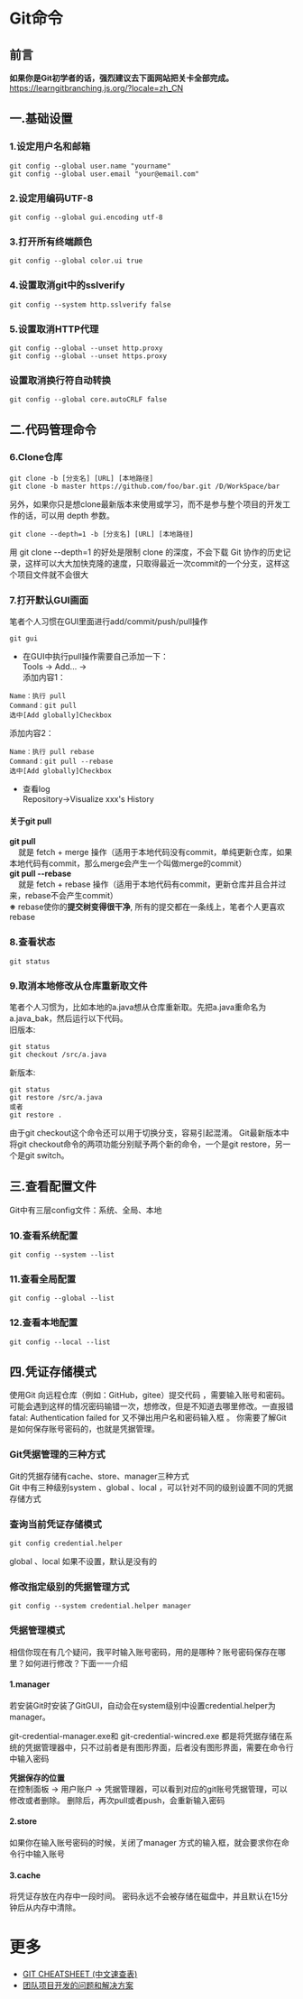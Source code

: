 # Git命令

## 前言
**如果你是Git初学者的话，强烈建议去下面网站把关卡全部完成。**  
https://learngitbranching.js.org/?locale=zh_CN

## 一.基础设置

### 1.设定用户名和邮箱
```git
git config --global user.name "yourname"
git config --global user.email "your@email.com"
```

### 2.设定用编码UTF-8
```git
git config --global gui.encoding utf-8
```

### 3.打开所有终端颜色
```git
git config --global color.ui true
```

### 4.设置取消git中的sslverify
```git
git config --system http.sslverify false
```

### 5.设置取消HTTP代理
```git
git config --global --unset http.proxy
git config --global --unset https.proxy
```

### 设置取消换行符自动转换
```git
git config --global core.autoCRLF false
```

## 二.代码管理命令

### 6.Clone仓库  
```git
git clone -b [分支名] [URL] [本地路径]
git clone -b master https://github.com/foo/bar.git /D/WorkSpace/bar
```
另外，如果你只是想clone最新版本来使用或学习，而不是参与整个项目的开发工作的话，可以用 depth 参数。
```git
git clone --depth=1 -b [分支名] [URL] [本地路径]
```
用 git clone --depth=1 的好处是限制 clone 的深度，不会下载 Git 协作的历史记录，这样可以大大加快克隆的速度，只取得最近一次commit的一个分支，这样这个项目文件就不会很大

### 7.打开默认GUI画面  
笔者个人习惯在GUI里面进行add/commit/push/pull操作  
```git
git gui
```
* 在GUI中执行pull操作需要自己添加一下：  
Tools → Add... →  
添加内容1：
```
Name：执行 pull
Command：git pull
选中[Add globally]Checkbox
```
添加内容2：
```
Name：执行 pull rebase
Command：git pull --rebase
选中[Add globally]Checkbox
```
* 查看log  
Repository→Visualize xxx's History

#### 关于git pull
**git pull**  
&nbsp;&nbsp;&nbsp;&nbsp;就是 fetch + merge 操作（适用于本地代码没有commit，单纯更新仓库，如果本地代码有commit，那么merge会产生一个叫做merge的commit）  
**git pull --rebase**  
&nbsp;&nbsp;&nbsp;&nbsp;就是 fetch + rebase 操作（适用于本地代码有commit，更新仓库并且合并过来，rebase不会产生commit）  
**※**&nbsp;rebase使你的**提交树变得很干净**, 所有的提交都在一条线上，笔者个人更喜欢rebase

### 8.查看状态  
```git
git status
```

### 9.取消本地修改从仓库重新取文件  
笔者个人习惯为，比如本地的a.java想从仓库重新取。先把a.java重命名为a.java_bak，然后运行以下代码。  
旧版本:
```git
git status
git checkout /src/a.java
```
新版本:
```git
git status
git restore /src/a.java
或者
git restore .
```
由于git checkout这个命令还可以用于切换分支，容易引起混淆。
Git最新版本中将git checkout命令的两项功能分别赋予两个新的命令，一个是git restore，另一个是git switch。

## 三.查看配置文件  

Git中有三层config文件：系统、全局、本地

### 10.查看系统配置
```git
git config --system --list
```

### 11.查看全局配置
```git
git config --global --list
```

### 12.查看本地配置
```git
git config --local --list
```

## 四.凭证存储模式
使用Git 向远程仓库（例如：GitHub，gitee）提交代码 ，需要输入账号和密码。可能会遇到这样的情况密码输错一次，想修改，但是不知道去哪里修改。一直报错fatal: Authentication failed for 又不弹出用户名和密码输入框 。
你需要了解Git是如何保存账号密码的，也就是凭据管理。
### Git凭据管理的三种方式
Git的凭据存储有cache、store、manager三种方式  
Git 中有三种级别system 、global 、local ，可以针对不同的级别设置不同的凭据存储方式
### 查询当前凭证存储模式
```git
git config credential.helper
```
global 、local 如果不设置，默认是没有的
### 修改指定级别的凭据管理方式
```git
git config --system credential.helper manager
```

### 凭据管理模式
相信你现在有几个疑问，我平时输入账号密码，用的是哪种？账号密码保存在哪里？如何进行修改？下面一一介绍
#### 1.manager
若安装Git时安装了GitGUI，自动会在system级别中设置credential.helper为manager。

git-credential-manager.exe和 git-credential-wincred.exe 都是将凭据存储在系统的凭据管理器中，只不过前者是有图形界面，后者没有图形界面，需要在命令行中输入密码

**凭据保存的位置**  
在控制面板 → 用户账户 → 凭据管理器，可以看到对应的git账号凭据管理，可以修改或者删除。
删除后，再次pull或者push，会重新输入密码
#### 2.store
如果你在输入账号密码的时候，关闭了manager 方式的输入框，就会要求你在命令行中输入账号
#### 3.cache
将凭证存放在内存中一段时间。 密码永远不会被存储在磁盘中，并且默认在15分钟后从内存中清除。

# 更多
* [GIT CHEATSHEET (中文速查表)](https://github.com/skywind3000/awesome-cheatsheets/blob/master/tools/git.txt)
* [团队项目开发的问题和解决方案](https://github.com/jackfrued/Python-100-Days/blob/master/Day91-100/91.%E5%9B%A2%E9%98%9F%E9%A1%B9%E7%9B%AE%E5%BC%80%E5%8F%91%E7%9A%84%E9%97%AE%E9%A2%98%E5%92%8C%E8%A7%A3%E5%86%B3%E6%96%B9%E6%A1%88.md)

